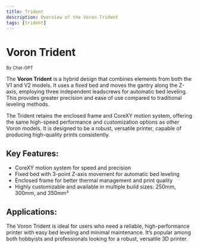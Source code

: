 ```yaml
---
title: Trident
description: Overview of the Voron Trident
tags: [trident]
---
```


# **Voron Trident**
<sup>By Chat-GPT</sup>

The **Voron Trident** is a hybrid design that combines elements from both the V1 and V2 models. It uses a fixed bed and moves the gantry along the Z-axis, employing three independent leadscrews for automatic bed leveling. This provides greater precision and ease of use compared to traditional leveling methods.

The Trident retains the enclosed frame and CoreXY motion system, offering the same high-speed performance and customization options as other Voron models. It is designed to be a robust, versatile printer, capable of producing high-quality prints consistently.

## **Key Features:**
- CoreXY motion system for speed and precision
- Fixed bed with 3-point Z-axis movement for automatic bed leveling
- Enclosed frame for better thermal management and print quality
- Highly customizable and available in multiple build sizes: 250mm, 300mm, and 350mm³

## **Applications:**
The Voron Trident is ideal for users who need a reliable, high-performance printer with easy bed leveling and minimal maintenance. It’s popular among both hobbyists and professionals looking for a robust, versatile 3D printer.

<!-- Google AdSense Code -->
<script async src="https://pagead2.googlesyndication.com/pagead/js/adsbygoogle.js?client=ca-pub-8999624978372317"
     crossorigin="anonymous"></script>
<ins class="adsbygoogle"
     style="display:block; text-align:center;"
     data-ad-layout="in-article"
     data-ad-format="fluid"
     data-ad-client="ca-pub-8999624978372317"
     data-ad-slot="1140087271"></ins>
<script>
     (adsbygoogle = window.adsbygoogle || []).push({});
</script>
